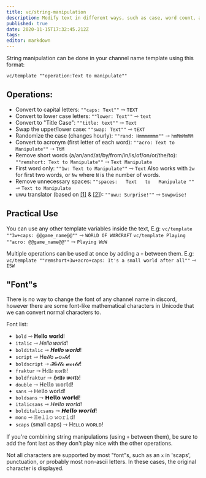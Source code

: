 ```yaml
---
title: vc/string-manipulation
description: Modify text in different ways, such as case, word count, and "font"s
published: true
date: 2020-11-15T17:32:45.212Z
tags: 
editor: markdown
---
```


String manipulation can be done in your channel name template using this format:

`vc/template ""operation:Text to manipulate""`

## Operations:

* Convert to capital letters:
`""caps: Text""` ⇾ `TEXT`
* Convert to lower case letters:
`""lower: Text""` ⇾ `text`
* Convert to "Title Case":
`""title: text""` ⇾ `Text`
* Swap the upper/lower case:
`""swap: Text""` ⇾ `tEXT`
* Randomize the case (changes hourly):
`""rand: Hmmmmmmm""` ⇾ `hmMmMmMM`
* Convert to acronym (first letter of each word):
`""acro: Text to Manipulate""` ⇾ `TtM`
* Remove short words (a/an/and/at/by/from/in/is/of/on/or/the/to):
`""remshort: Text to Manipulate""` ⇾ `Text Manipulate`
* First word only:
`""1w: Text to Manipulate""` ⇾ `Text`
Also works with `2w` for first two words, or `Nw` where `N` is the number of words.
* Remove unnecessary spaces:
`""spaces:   Text   to   Manipulate ""` ⇾ `Text to Manipulate`
* uwu translator (based on [[1]](https://github.com/QuazzyWazzy/UwU-fy) & [[2]](https://github.com/mackyclemen/uwu-android)):
`""uwu: Surprise!""` ⇾ `Suwpwise!`

## Practical Use

You can use any other template variables inside the text, E.g:
`vc/template ""3w+caps: @@game_name@@""` ⇾ `WORLD OF WARCRAFT`
`vc/template Playing ""acro: @@game_name@@""` ⇾ `Playing WoW`

Multiple operations can be used at once by adding a `+` between them. E.g:
`vc/template ""remshort+3w+acro+caps: It's a small world after all""` ⇾ `ISW`

## "Font"s

There is no way to change the font of any channel name in discord, however there are some font-like mathematical characters in Unicode that we can convert normal characters to. 

Font list:

* `bold` ⇾ 𝐇𝐞𝐥𝐥𝐨 𝐰𝐨𝐫𝐥𝐝!
* `italic` ⇾ 𝐻𝑒𝑙𝑙𝑜 𝑤𝑜𝑟𝑙𝑑!
* `bolditalic` ⇾ 𝑯𝒆𝒍𝒍𝒐 𝒘𝒐𝒓𝒍𝒅!
* `script` ⇾ He𝓁𝓁o 𝓌o𝓇𝓁𝒹!
* `boldscript` ⇾ 𝓗𝓮𝓵𝓵𝓸 𝔀𝓸𝓻𝓵𝓭!
* `fraktur` ⇾ H𝔢𝔩𝔩𝔬 𝔴𝔬𝔯𝔩𝔡!
* `boldfraktur` ⇾ 𝕳𝖊𝖑𝖑𝖔 𝖜𝖔𝖗𝖑𝖉!
* `double` ⇾ H𝕖𝕝𝕝𝕠 𝕨𝕠𝕣𝕝𝕕!
* `sans` ⇾ 𝖧𝖾𝗅𝗅𝗈 𝗐𝗈𝗋𝗅𝖽!
* `boldsans` ⇾ 𝗛𝗲𝗹𝗹𝗼 𝘄𝗼𝗿𝗹𝗱!
* `italicsans` ⇾ 𝘏𝘦𝘭𝘭𝘰 𝘸𝘰𝘳𝘭𝘥!
* `bolditalicsans` ⇾ 𝙃𝙚𝙡𝙡𝙤 𝙬𝙤𝙧𝙡𝙙!
* `mono` ⇾ 𝙷𝚎𝚕𝚕𝚘 𝚠𝚘𝚛𝚕𝚍!
* `scaps` (small caps) ⇾ Hᴇʟʟᴏ ᴡᴏʀʟᴅ!

If you're combining string manipulations (using `+` between them), be sure to add the font last as they don't play nice with the other operations.

Not all characters are supported by most "font"s, such as an `x` in 'scaps', punctuation, or probably most non-ascii letters. In these cases, the original character is displayed.
